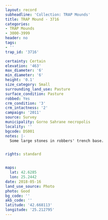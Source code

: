```yaml
---
layout: record
subheadline: 'Collection: TRAP Mounds'
title: TRAP Mound - 3716
categories:
- TRAP Mounds
- 3000-3999
header: no
tags:
- ''
trap_id: '3716'

certainty: Certain
elevation: '463'
max_diameter: '6'
min_diameter: '6'
height: '0.1'
size_category: Small
surrounding_land_use: Pasture
surface_condition: Pasture
robbed: Yes
crm_condition: '3'
crm_intactness: '2'
campaign: '2011'
source: Survey
municipality: Gorno Sahrane necropolis
locality: ''
bgcode: DS001
notes: |-
  Some large stones in robbers' trench base.


rights: standard


maps:
  lat: 42.6285
  lon: 25.2442
date: 2018-05-16
land_use_source: Photo
photo: Good
bg_code: ''
akb_code: ''
latitude: '42.668113'
longitude: '25.212795'
---
```

